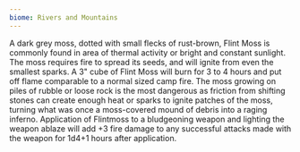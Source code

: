 ```yaml
---
biome: Rivers and Mountains
---
```

A dark grey moss, dotted with small flecks of rust-brown, Flint Moss is commonly found in area of thermal activity or bright and constant sunlight. The moss requires fire to spread its seeds, and will ignite from even the smallest sparks. A 3" cube of Flint Moss will burn for 3 to 4 hours and put off flame comparable to a normal sized camp fire. The moss growing on piles of rubble or loose rock is the most dangerous as friction from shifting stones can create enough heat or sparks to ignite patches of the moss, turning what was once a moss-covered mound of debris into a raging inferno. Application of Flintmoss to a bludgeoning weapon and lighting the weapon ablaze will add +3 fire damage to any successful attacks made with the weapon for 1d4+1 hours after application. 

